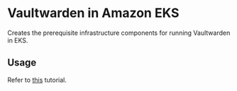 
# Vaultwarden in Amazon EKS

Creates the prerequisite infrastructure components for running Vaultwarden in EKS.

## Usage

Refer to [this](https://medium.com/@sreafterhours/deploy-vaultwarden-to-amazon-eks-using-terraform-terragrunt-and-helm-69a0a7396625) tutorial.
